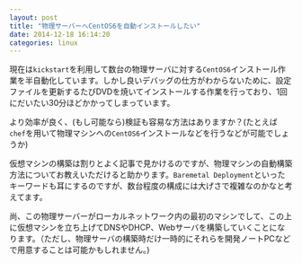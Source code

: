 ```yaml
---
layout: post
title: "物理サーバーへCentOS6を自動インストールしたい"
date: 2014-12-18 16:14:20
categories: linux
---
```

<p>現在は<code>kickstart</code>を利用して数台の物理サーバに対する<code>CentOS6</code>インストール作業を半自動化しています。しかし良いデバッグの仕方がわからないために、設定ファイルを更新するたびDVDを焼いてインストールする作業を行っており、1回にだいたい30分ほどかかってしまっています。</p>

<p>より効率が良く、(もし可能なら)検証も容易な方法はありますか？(たとえば<code>chef</code>を用いて物理マシンへの<code>CentOS6</code>インストールなどを行うなどが可能でしょうか)</p>

<p>仮想マシンの構築は割りとよく記事で見かけるのですが、物理マシンの自動構築方法についてお教えいただけると助かります。<code>Baremetal Deployment</code>といったキーワードも耳にするのですが、数台程度の構成には大げさで複雑なのかなと考えてます。</p>

<p>尚、この物理サーバーがローカルネットワーク内の最初のマシンでして、この上に仮想マシンを立ち上げてDNSやDHCP、Webサーバを構築していくことになります。（ただし、物理サーバの構築時だけ一時的にそれらを開発ノートPCなどで用意することは可能かもしれません。)</p>
